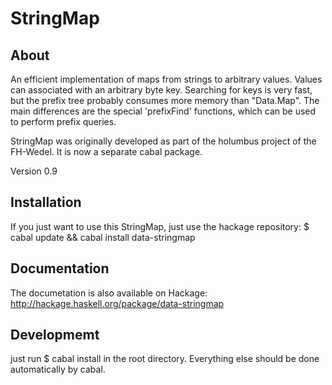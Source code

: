 StringMap
=========


About
-----

An efficient implementation of maps from strings to arbitrary values.
Values can associated with an arbitrary byte key.
Searching for keys is very fast, but the prefix tree probably consumes
more memory than "Data.Map". The main differences are the special
'prefixFind' functions, which can be used to perform prefix queries.

StringMap was originally developed as part of the holumbus project of the FH-Wedel.
It is now a separate cabal package.

Version 0.9

Installation
------------

If you just want to use this StringMap, just use the hackage repository:
$ cabal update && cabal install data-stringmap

Documentation
-------------

The documetation is also available on Hackage:
http://hackage.haskell.org/package/data-stringmap


Developmemt
------------

just run
$ cabal install
in the root directory. Everything else should be done automatically by cabal.



